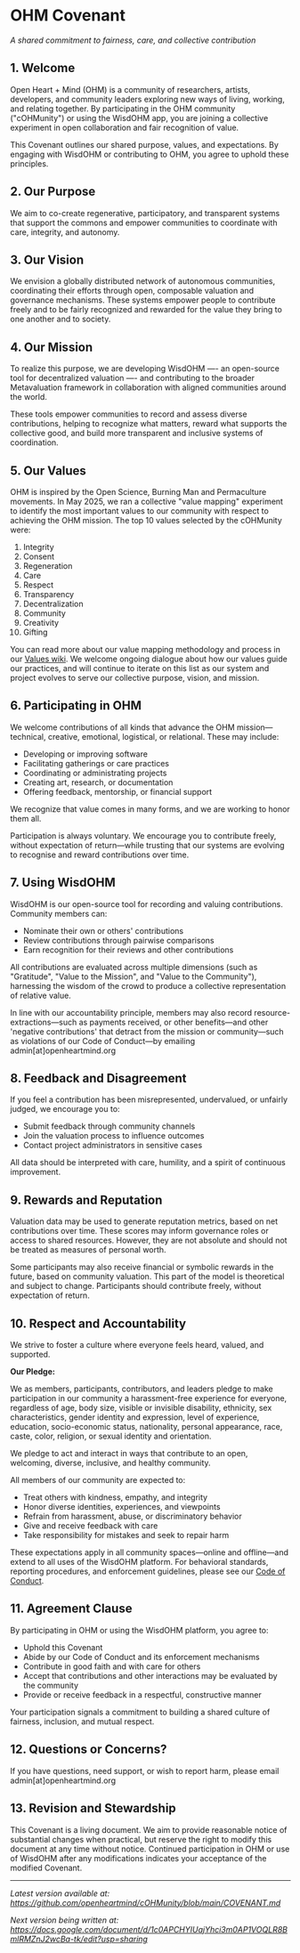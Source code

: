 # OHM Covenant
*A shared commitment to fairness, care, and collective contribution*

## 1. Welcome
Open Heart + Mind (OHM) is a community of researchers, artists, developers, and community leaders exploring new ways of living, working, and relating together. By participating in the OHM community ("cOHMunity") or using the WisdOHM app, you are joining a collective experiment in open collaboration and fair recognition of value.

This Covenant outlines our shared purpose, values, and expectations. By engaging with WisdOHM or contributing to OHM, you agree to uphold these principles.

## 2. Our Purpose
We aim to co-create regenerative, participatory, and transparent systems that support the commons and empower communities to coordinate with care, integrity, and autonomy.

## 3. Our Vision
We envision a globally distributed network of autonomous communities, coordinating their efforts through open, composable valuation and governance mechanisms. These systems empower people to contribute freely and to be fairly recognized and rewarded for the value they bring to one another and to society.

## 4. Our Mission
To realize this purpose, we are developing WisdOHM —- an open-source tool for decentralized valuation —- and contributing to the broader Metavaluation framework in collaboration with aligned communities around the world.

These tools empower communities to record and assess diverse contributions, helping to recognize what matters, reward what supports the collective good, and build more transparent and inclusive systems of coordination.

## 5. Our Values
OHM is inspired by the Open Science, Burning Man and Permaculture movements. In May 2025, we ran a collective "value mapping" experiment to identify the most important values to our community with respect to achieving the OHM mission. The top 10 values selected by the cOHMunity were:

1. Integrity
2. Consent
3. Regeneration
4. Care
5. Respect
6. Transparency
7. Decentralization
8. Community
9. Creativity
10. Gifting

You can read more about our value mapping methodology and process in our [Values wiki](https://github.com/openheartmind/cOHMunity/wiki/Values). We welcome ongoing dialogue about how our values guide our practices, and will continue to iterate on this list as our system and project evolves to serve our collective purpose, vision, and mission.

## 6. Participating in OHM
We welcome contributions of all kinds that advance the OHM mission—technical, creative, emotional, logistical, or relational. These may include:
- Developing or improving software
- Facilitating gatherings or care practices
- Coordinating or administrating projects
- Creating art, research, or documentation
- Offering feedback, mentorship, or financial support

We recognize that value comes in many forms, and we are working to honor them all.

Participation is always voluntary. We encourage you to contribute freely, without expectation of return—while trusting that our systems are evolving to recognise and reward contributions over time.

## 7. Using WisdOHM
WisdOHM is our open-source tool for recording and valuing contributions. Community members can:
- Nominate their own or others' contributions
- Review contributions through pairwise comparisons
- Earn recognition for their reviews and other contributions

All contributions are evaluated across multiple dimensions (such as "Gratitude", "Value to the Mission", and "Value to the Community"), harnessing the wisdom of the crowd to produce a collective representation of relative value.

In line with our accountability principle, members may also record resource-extractions—such as payments received, or other benefits—and other 'negative contributions' that detract from the mission or community—such as violations of our Code of Conduct—by emailing admin[at]openheartmind.org

## 8. Feedback and Disagreement
If you feel a contribution has been misrepresented, undervalued, or unfairly judged, we encourage you to:
- Submit feedback through community channels
- Join the valuation process to influence outcomes
- Contact project administrators in sensitive cases

All data should be interpreted with care, humility, and a spirit of continuous improvement.

## 9. Rewards and Reputation
Valuation data may be used to generate reputation metrics, based on net contributions over time. These scores may inform governance roles or access to shared resources. However, they are not absolute and should not be treated as measures of personal worth.

Some participants may also receive financial or symbolic rewards in the future, based on community valuation. This part of the model is theoretical and subject to change. Participants should contribute freely, without expectation of return.

## 10. Respect and Accountability
We strive to foster a culture where everyone feels heard, valued, and supported.

**Our Pledge:**

We as members, participants, contributors, and leaders pledge to make participation in our community a harassment-free experience for everyone, regardless of age, body size, visible or invisible disability, ethnicity, sex characteristics, gender identity and expression, level of experience, education, socio-economic status, nationality, personal appearance, race, caste, color, religion, or sexual identity and orientation.

We pledge to act and interact in ways that contribute to an open, welcoming, diverse, inclusive, and healthy community.

All members of our community are expected to:
- Treat others with kindness, empathy, and integrity
- Honor diverse identities, experiences, and viewpoints
- Refrain from harassment, abuse, or discriminatory behavior
- Give and receive feedback with care
- Take responsibility for mistakes and seek to repair harm

These expectations apply in all community spaces—online and offline—and extend to all uses of the WisdOHM platform. For behavioral standards, reporting procedures, and enforcement guidelines, please see our [Code of Conduct](link-to-code-of-conduct).

## 11. Agreement Clause
By participating in OHM or using the WisdOHM platform, you agree to:
- Uphold this Covenant
- Abide by our Code of Conduct and its enforcement mechanisms
- Contribute in good faith and with care for others
- Accept that contributions and other interactions may be evaluated by the community
- Provide or receive feedback in a respectful, constructive manner

Your participation signals a commitment to building a shared culture of fairness, inclusion, and mutual respect.

## 12. Questions or Concerns?
If you have questions, need support, or wish to report harm, please email admin[at]openheartmind.org

## 13. Revision and Stewardship
This Covenant is a living document. We aim to provide reasonable notice of substantial changes when practical, but reserve the right to modify this document at any time without notice. Continued participation in OHM or use of WisdOHM after any modifications indicates your acceptance of the modified Covenant.

---

*Latest version available at: 
https://github.com/openheartmind/cOHMunity/blob/main/COVENANT.md*

*Next version being written at:
https://docs.google.com/document/d/1c0APCHYIUajYhci3m0AP1VOQLR8BmlRMZnJ2wcBa-tk/edit?usp=sharing*
